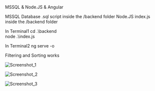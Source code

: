 MSSQL & Node.JS & Angular

MSSQL Database .sql script inside the /backend folder
Node.JS index.js inside the /backend folder

In Terminal1
cd .\backend\
node .\index.js

In Terminal2
ng serve -o

Filtering and Sorting works

![Screenshot_1](https://github.com/merturhan/angular-crudAPI-app/assets/75416429/6f56e4f2-0120-4cb2-8a1f-94ddaf085d13)

![Screenshot_2](https://github.com/merturhan/angular-crudAPI-app/assets/75416429/8d084fd7-ed5f-40a3-be0d-d114bb2e630c)

![Screenshot_3](https://github.com/merturhan/angular-crudAPI-app/assets/75416429/141da58e-f253-42ef-8405-dc3ac11d900a)
